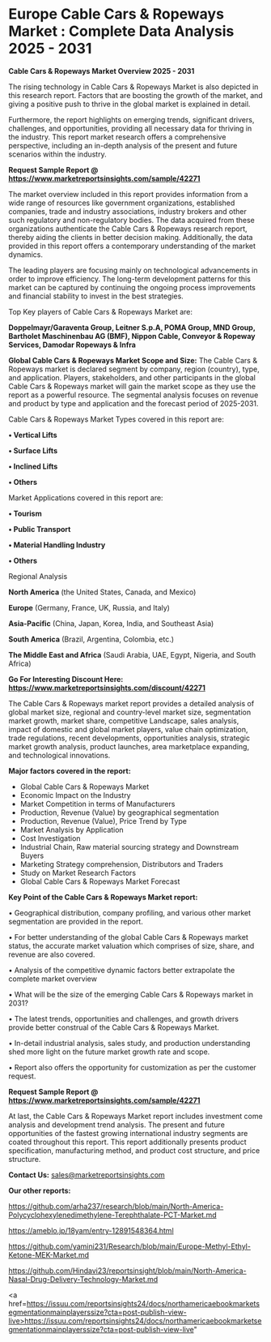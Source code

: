 # Europe Cable Cars & Ropeways Market : Complete Data Analysis 2025 - 2031

<Strong> Cable Cars & Ropeways Market Overview 2025 - 2031</strong>

The rising technology in Cable Cars & Ropeways Market is also depicted in this research report. Factors that are boosting the growth of the market, and giving a positive push to thrive in the global market is explained in detail.

Furthermore, the report highlights on emerging trends, significant drivers, challenges, and opportunities, providing all necessary data for thriving in the industry. This report market research offers a comprehensive perspective, including an in-depth analysis of the present and future scenarios within the industry.

<strong>Request Sample Report @ <a href=https://www.marketreportsinsights.com/sample/42271>https://www.marketreportsinsights.com/sample/42271</a></strong>

The market overview included in this report provides information from a wide range of resources like government organizations, established companies, trade and industry associations, industry brokers and other such regulatory and non-regulatory bodies. The data acquired from these organizations authenticate the Cable Cars & Ropeways research report, thereby aiding the clients in better decision making. Additionally, the data provided in this report offers a contemporary understanding of the market dynamics.

The leading players are focusing mainly on technological advancements in order to improve efficiency. The long-term development patterns for this market can be captured by continuing the ongoing process improvements and financial stability to invest in the best strategies.

Top Key players of Cable Cars & Ropeways Market are:

<strong>Doppelmayr/Garaventa Group, Leitner S.p.A, POMA Group, MND Group, Bartholet Maschinenbau AG (BMF), Nippon Cable, Conveyor & Ropeway Services, Damodar Ropeways & Infra</strong>

<strong><b>Global Cable Cars & Ropeways Market Scope and Size:</b></strong>
The Cable Cars & Ropeways market is declared segment by company, region (country), type, and application. Players, stakeholders, and other participants in the global Cable Cars & Ropeways market will gain the market scope as they use the report as a powerful resource. The segmental analysis focuses on revenue and product by type and application and the forecast period of 2025-2031.

Cable Cars & Ropeways Market Types covered in this report are:

<strong>•  Vertical Lifts

•  Surface Lifts

•  Inclined Lifts

•  Others</strong>

Market Applications covered in this report are:

<strong>•  Tourism

•  Public Transport

•  Material Handling Industry

•  Others</strong> 

Regional Analysis

<strong>North America</strong> (the United States, Canada, and Mexico)

<strong>Europe</strong> (Germany, France, UK, Russia, and Italy)

<strong>Asia-Pacific</strong> (China, Japan, Korea, India, and Southeast Asia)

<strong>South America</strong> (Brazil, Argentina, Colombia, etc.)

<strong>The Middle East and Africa</strong> (Saudi Arabia, UAE, Egypt, Nigeria, and South Africa)

<strong>Go For Interesting Discount Here: <a href=https://www.marketreportsinsights.com/discount/42271>https://www.marketreportsinsights.com/discount/42271</a></strong>

The Cable Cars & Ropeways market report provides a detailed analysis of global market size, regional and country-level market size, segmentation market growth, market share, competitive Landscape, sales analysis, impact of domestic and global market players, value chain optimization, trade regulations, recent developments, opportunities analysis, strategic market growth analysis, product launches, area marketplace expanding, and technological innovations.

<strong><b>Major factors covered in the report:</b></strong>
<ul>
  <li>Global Cable Cars & Ropeways Market </li>
  <li>Economic Impact on the Industry</li>
  <li>Market Competition in terms of Manufacturers</li>
  <li>Production, Revenue (Value) by geographical segmentation</li>
  <li>Production, Revenue (Value), Price Trend by Type</li>
  <li>Market Analysis by Application</li>
  <li>Cost Investigation</li>
  <li>Industrial Chain, Raw material sourcing strategy and Downstream Buyers</li>
  <li>Marketing Strategy comprehension, Distributors and Traders</li>
  <li>Study on Market Research Factors</li>
  <li>Global Cable Cars & Ropeways Market Forecast</li>
</ul>

<strong><b>Key Point of the Cable Cars & Ropeways Market report:</b></strong>

• Geographical distribution, company profiling, and various other market segmentation are provided in the report.

• For better understanding of the global Cable Cars & Ropeways market status, the accurate market valuation which comprises of size, share, and revenue are also covered.

• Analysis of the competitive dynamic factors better extrapolate the complete market overview

• What will be the size of the emerging Cable Cars & Ropeways market in 2031?

• The latest trends, opportunities and challenges, and growth drivers provide better construal of the Cable Cars & Ropeways Market.

• In-detail industrial analysis, sales study, and production understanding shed more light on the future market growth rate and scope.

• Report also offers the opportunity for customization as per the customer request.

<strong>Request Sample Report @ <a href=https://www.marketreportsinsights.com/sample/42271>https://www.marketreportsinsights.com/sample/42271</a></strong>

At last, the Cable Cars & Ropeways Market report includes investment come analysis and development trend analysis. The present and future opportunities of the fastest growing international industry segments are coated throughout this report. This report additionally presents product specification, manufacturing method, and product cost structure, and price structure.

<strong>Contact Us:</strong>
sales@marketreportsinsights.com

<strong>Our other reports:</strong>

<a href=https://github.com/arha237/research/blob/main/North-America-Polycyclohexylenedimethylene-Terephthalate-PCT-Market.md>https://github.com/arha237/research/blob/main/North-America-Polycyclohexylenedimethylene-Terephthalate-PCT-Market.md</a>

<a href=https://ameblo.jp/18yam/entry-12891548364.html>https://ameblo.jp/18yam/entry-12891548364.html</a>

<a href=https://github.com/yamini231/Research/blob/main/Europe-Methyl-Ethyl-Ketone-MEK-Market.md>https://github.com/yamini231/Research/blob/main/Europe-Methyl-Ethyl-Ketone-MEK-Market.md</a>

<a href=https://github.com/Hindavi23/reportsinsight/blob/main/North-America-Nasal-Drug-Delivery-Technology-Market.md>https://github.com/Hindavi23/reportsinsight/blob/main/North-America-Nasal-Drug-Delivery-Technology-Market.md</a>

<a href=https://issuu.com/reportsinsights24/docs/northamericaebookmarketsegmentationmainplayerssize?cta=post-publish-view-live>https://issuu.com/reportsinsights24/docs/northamericaebookmarketsegmentationmainplayerssize?cta=post-publish-view-live</a>"
